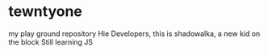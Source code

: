 # tewntyone
my play ground repository
Hie Developers, this is shadowalka, a new kid on the block
Still learning JS
